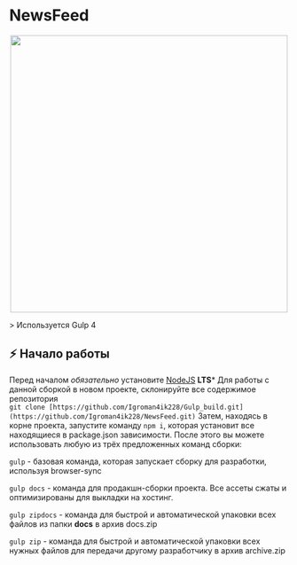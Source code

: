 # NewsFeed

<p align="center">
      <img src="https://i.ibb.co/7S7kqL6/logo.png" width="500">
</p>
> Используется Gulp 4

## :zap: Начало работы
Перед началом *обязательно* установите [NodeJS](https://nodejs.org/en/) **LTS***
Для работы с данной сборкой в новом проекте, склонируйте все содержимое репозитория <br>
`git clone [https://github.com/Igroman4ik228/Gulp_build.git](https://github.com/Igroman4ik228/NewsFeed.git)`
Затем, находясь в корне проекта, запустите команду `npm i`, которая установит все находящиеся в package.json зависимости.
После этого вы можете использовать любую из трёх предложенных команд сборки: <br>

`gulp` - базовая команда, которая запускает сборку для разработки, используя browser-sync

`gulp docs` - команда для продакшн-сборки проекта. Все ассеты сжаты и оптимизированы для выкладки на хостинг.

`gulp zipdocs` - команда для быстрой и автоматической упаковки всех файлов из папки __docs__ в архив docs.zip

`gulp zip` - команда для быстрой и автоматической упаковки всех нужных файлов для передачи другому разработчику в архив archive.zip

